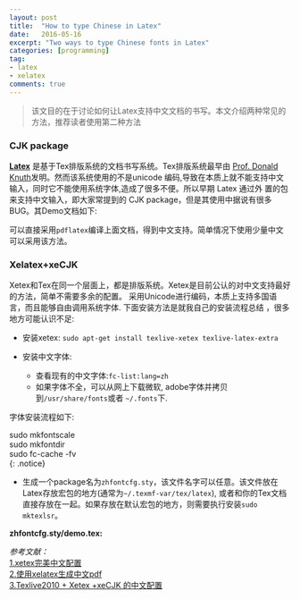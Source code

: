 ```yaml
---
layout: post
title:  "How to type Chinese in Latex"
date:   2016-05-16
excerpt: "Two ways to type Chinese fonts in Latex"
categories: [programming]
tag:
- latex 
- xelatex 
comments: true
---
```


> 该文目的在于讨论如何让Latex支持中文文档的书写。本文介绍两种常见的方法，推荐读者使用第二种方法


### CJK package

[**Latex**](https://www.latex-project.org/) 是基于Tex排版系统的文档书写系统。Tex排版系统最早由
[Prof. Donald Knuth](http://www-cs-faculty.stanford.edu/~knuth/)发明。然而该系统使用的不是unicode
编码,导致在本质上就不能支持中文输入，同时它不能使用系统字体,造成了很多不便。所以早期 Latex 通过外
置的包来支持中文输入，即大家常提到的 CJK package，但是其使用中据说有很多BUG。其Demo文档如下:

<script src="https://gist.github.com/Chenlonw/b0bb9c8e55a3c5392f1b27f37aaab949.js"></script>

可以直接采用`pdflatex`编译上面文档，得到中文支持。简单情况下使用少量中文可以采用该方法。

### Xelatex+xeCJK

Xetex和Tex在同一个层面上，都是排版系统。Xetex是目前公认的对中文支持最好的方法，简单不需要多余的配置。
采用Unicode进行编码，本质上支持多国语言，而且能够自由调用系统字体. 下面安装方法是就我自己的安装流程总结
，很多地方可能认识不足:

- 安装xetex: `sudo apt-get install texlive-xetex texlive-latex-extra`

- 安装中文字体:  
  + 查看现有的中文字体:`fc-list:lang=zh`  
  + 如果字体不全，可以从网上下载微软, adobe字体并拷贝到`/usr/share/fonts`或者 `~/.fonts`下.

字体安装流程如下:

sudo mkfontscale   
sudo mkfontdir   
sudo fc-cache -fv  
{: .notice}

-  生成一个package名为`zhfontcfg.sty`，该文件名字可以任意。该文件放在Latex存放宏包的地方(通常为`~/.texmf-var/tex/latex`),
 或者和你的Tex文档直接存放在一起。如果存放在默认宏包的地方，则需要执行安装`sudo mktexlsr`。

**zhfontcfg.sty/demo.tex:**
<script src="https://gist.github.com/Chenlonw/6c4332730d986e479a447d5b10992d2b.js"></script>

*参考文献：*   
[1.xetex完美中文配置](http://www.linuxdiyf.com/viewarticle.php?id=108646)   
[2.使用xelatex生成中文pdf](http://blog.jqian.net/post/xelatex.html)   
[3.Texlive2010 + Xetex +xeCJK 的中文配置](http://blog.sina.com.cn/s/blog_77f5a65c0101betb.html)  
